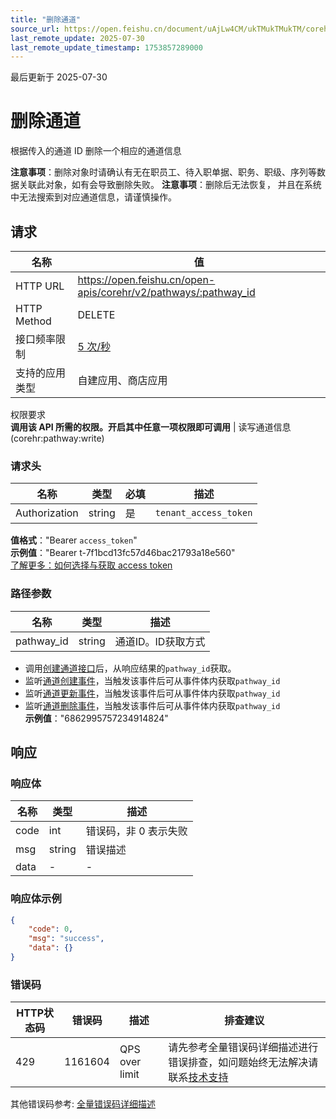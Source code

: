 ```yaml
---
title: "删除通道"
source_url: https://open.feishu.cn/document/uAjLw4CM/ukTMukTMukTM/corehr-v2/pathway/delete
last_remote_update: 2025-07-30
last_remote_update_timestamp: 1753857289000
---
```

最后更新于 2025-07-30

# 删除通道

根据传入的通道 ID 删除一个相应的通道信息

**注意事项**：删除对象时请确认有无在职员工、待入职单据、职务、职级、序列等数据关联此对象，如有会导致删除失败。
**注意事项**：删除后无法恢复， 并且在系统中无法搜索到对应通道信息，请谨慎操作。

## 请求
名称 | 值
---|---
HTTP URL | https://open.feishu.cn/open-apis/corehr/v2/pathways/:pathway_id
HTTP Method | DELETE
接口频率限制 | [5 次/秒](https://open.feishu.cn/document/ukTMukTMukTM/uUzN04SN3QjL1cDN)
支持的应用类型 | 自建应用、商店应用
权限要求  
            **调用该 API 所需的权限。开启其中任意一项权限即可调用** | 读写通道信息(corehr:pathway:write)

### 请求头

名称 | 类型 | 必填 | 描述
--- | --- | --- | ---
Authorization | string | 是 | `tenant_access_token`  
**值格式**："Bearer `access_token`"  
**示例值**："Bearer t-7f1bcd13fc57d46bac21793a18e560"  
[了解更多：如何选择与获取 access token](https://open.feishu.cn/document/uAjLw4CM/ugTN1YjL4UTN24CO1UjN/trouble-shooting/how-to-choose-which-type-of-token-to-use)

### 路径参数

名称 | 类型 | 描述
--- | --- | ---
pathway_id | string | 通道ID。ID获取方式  
- 调用[创建通道接口](/document-mod/index?fullPath=%2FuAjLw4CM%2FukTMukTMukTM%2Fcorehr-v2%2Fpathway%2Fcreate)后，从响应结果的`pathway_id`获取。  
- 监听[通道创建事件](/document-mod/index?fullPath=/uAjLw4CM/ukTMukTMukTM/corehr-v2/pathway/events/created)，当触发该事件后可从事件体内获取`pathway_id`  
- 监听[通道更新事件](/document-mod/index?fullPath=/uAjLw4CM/ukTMukTMukTM/corehr-v2/pathway/events/updated)，当触发该事件后可从事件体内获取`pathway_id`  
- 监听[通道删除事件](/document-mod/index?fullPath=%2FuAjLw4CM%2FukTMukTMukTM%2Fcorehr-v2%2Fpathway%2Fevents%2Fdeleted)，当触发该事件后可从事件体内获取`pathway_id`  
**示例值**："6862995757234914824"

## 响应

### 响应体

名称 | 类型 | 描述
--- | --- | ---
code | int | 错误码，非 0 表示失败
msg | string | 错误描述
data | \- | \-

### 响应体示例
```json
{
    "code": 0,
    "msg": "success",
    "data": {}
}
```

### 错误码

HTTP状态码 | 错误码 | 描述 | 排查建议
--- | --- | --- | ---
429 | 1161604 | QPS over limit | 请先参考全量错误码详细描述进行错误排查，如问题始终无法解决请联系[技术支持](https://applink.feishu.cn/TLJpeNdW)

其他错误码参考: [全量错误码详细描述](/document-mod/index?fullPath=%2FuAjLw4CM%2FukTMukTMukTM%2Fcorehr-v2%2Fpathway%2Fpathway-errorcodes)
